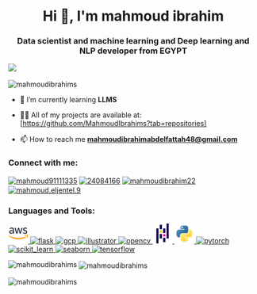 <h1 align="center">Hi 👋, I'm mahmoud ibrahim</h1>
<h3 align="center">Data scientist and machine learning and Deep learning and NLP developer from EGYPT</h3>
<p align="left"> <img src="https://cdn.dribbble.com/users/1162077/screenshots/3848914/media/7ed7d5ca074b48b328150e5a231e8d1f.gif"/> 
</p>

<p align="left"> <img src="https://komarev.com/ghpvc/?username=mahmoudibrahims&label=Profile%20views&color=0e75b6&style=flat" alt="mahmoudibrahims" /> </p>

- 🌱 I’m currently learning **LLMS**

- 👨‍💻 All of my projects are available at:[https://github.com/MahmoudIbrahims?tab=repositories]

- 📫 How to reach me **mahmoudibrahimabdelfattah48@gmail.com**

<h3 align="left">Connect with me:</h3>
<p align="left">
<a href="https://twitter.com/mahmoud91111335" target="blank"><img align="center" src="https://raw.githubusercontent.com/rahuldkjain/github-profile-readme-generator/master/src/images/icons/Social/twitter.svg" alt="mahmoud91111335" height="30" width="40" /></a>
<a href="https://stackoverflow.com/users/24084166" target="blank"><img align="center" src="https://raw.githubusercontent.com/rahuldkjain/github-profile-readme-generator/master/src/images/icons/Social/stack-overflow.svg" alt="24084166" height="30" width="40" /></a>
<a href="https://kaggle.com/mahmoudibrahim22" target="blank"><img align="center" src="https://raw.githubusercontent.com/rahuldkjain/github-profile-readme-generator/master/src/images/icons/Social/kaggle.svg" alt="mahmoudibrahim22" height="30" width="40" /></a>
<a href="https://fb.com/mahmoud.eljentel.9" target="blank"><img align="center" src="https://raw.githubusercontent.com/rahuldkjain/github-profile-readme-generator/master/src/images/icons/Social/facebook.svg" alt="mahmoud.eljentel.9" height="30" width="40" /></a>
</p>

<h3 align="left">Languages and Tools:</h3>
<p align="left"> <a href="https://aws.amazon.com" target="_blank" rel="noreferrer"> <img src="https://raw.githubusercontent.com/devicons/devicon/master/icons/amazonwebservices/amazonwebservices-original-wordmark.svg" alt="aws" width="40" height="40"/> </a> <a href="https://flask.palletsprojects.com/" target="_blank" rel="noreferrer"> <img src="https://www.vectorlogo.zone/logos/pocoo_flask/pocoo_flask-icon.svg" alt="flask" width="40" height="40"/> </a> <a href="https://cloud.google.com" target="_blank" rel="noreferrer"> <img src="https://www.vectorlogo.zone/logos/google_cloud/google_cloud-icon.svg" alt="gcp" width="40" height="40"/> </a> <a href="https://www.adobe.com/in/products/illustrator.html" target="_blank" rel="noreferrer"> <img src="https://www.vectorlogo.zone/logos/adobe_illustrator/adobe_illustrator-icon.svg" alt="illustrator" width="40" height="40"/> </a> <a href="https://opencv.org/" target="_blank" rel="noreferrer"> <img src="https://www.vectorlogo.zone/logos/opencv/opencv-icon.svg" alt="opencv" width="40" height="40"/> </a> <a href="https://pandas.pydata.org/" target="_blank" rel="noreferrer"> <img src="https://raw.githubusercontent.com/devicons/devicon/2ae2a900d2f041da66e950e4d48052658d850630/icons/pandas/pandas-original.svg" alt="pandas" width="40" height="40"/> </a> <a href="https://www.python.org" target="_blank" rel="noreferrer"> <img src="https://raw.githubusercontent.com/devicons/devicon/master/icons/python/python-original.svg" alt="python" width="40" height="40"/> </a> <a href="https://pytorch.org/" target="_blank" rel="noreferrer"> <img src="https://www.vectorlogo.zone/logos/pytorch/pytorch-icon.svg" alt="pytorch" width="40" height="40"/> </a> <a href="https://scikit-learn.org/" target="_blank" rel="noreferrer"> <img src="https://upload.wikimedia.org/wikipedia/commons/0/05/Scikit_learn_logo_small.svg" alt="scikit_learn" width="40" height="40"/> </a> <a href="https://seaborn.pydata.org/" target="_blank" rel="noreferrer"> <img src="https://seaborn.pydata.org/_images/logo-mark-lightbg.svg" alt="seaborn" width="40" height="40"/> </a> <a href="https://www.tensorflow.org" target="_blank" rel="noreferrer"> <img src="https://www.vectorlogo.zone/logos/tensorflow/tensorflow-icon.svg" alt="tensorflow" width="40" height="40"/> </a> </p>

<p><img align="left" src="https://github-readme-stats.vercel.app/api/top-langs?username=mahmoudibrahims&show_icons=true&locale=en&layout=compact" alt="mahmoudibrahims" /></p>

<p>&nbsp;<img align="center" src="https://github-readme-stats.vercel.app/api?username=mahmoudibrahims&show_icons=true&locale=en" alt="mahmoudibrahims" /></p>

<p><img align="center" src="https://github-readme-streak-stats.herokuapp.com/?user=mahmoudibrahims&" alt="mahmoudibrahims" /></p>




